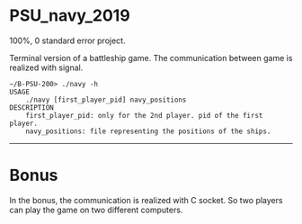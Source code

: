 # PSU_navy_2019

100%, 0 standard error project.

Terminal version of a battleship game.
The communication between game is realized with signal.

```
∼/B-PSU-200> ./navy -h
USAGE
    ./navy [first_player_pid] navy_positions
DESCRIPTION
    first_player_pid: only for the 2nd player. pid of the first player.
    navy_positions: file representing the positions of the ships.
```

-----
# Bonus

In the bonus, the communication is realized with C socket.
So two players can play the game on two different computers.

